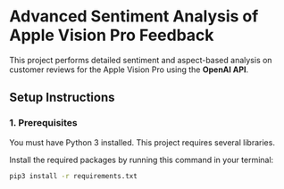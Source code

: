 # Advanced Sentiment Analysis of Apple Vision Pro Feedback

This project performs detailed sentiment and aspect-based analysis on customer reviews for the Apple Vision Pro using the **OpenAI API**.

## Setup Instructions

### 1. Prerequisites

You must have Python 3 installed. This project requires several libraries.

Install the required packages by running this command in your terminal:

```bash
pip3 install -r requirements.txt